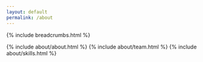 ```yaml
---
layout: default
permalink: /about
---
```


<main id="main">

  {% include breadcrumbs.html %}

  {% include about/about.html %}
  {% include about/team.html %}
  {% include about/skills.html %}

</main>